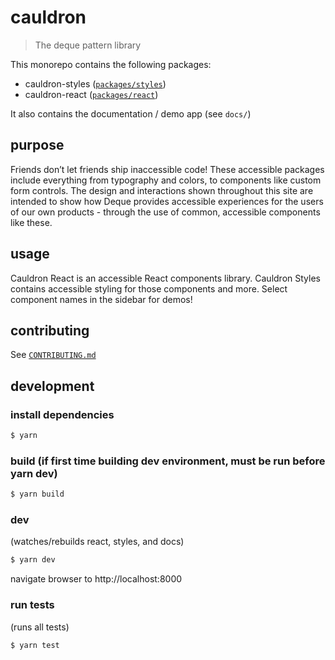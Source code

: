 # cauldron

> The deque pattern library

This monorepo contains the following packages:

- cauldron-styles ([`packages/styles`](packages/styles/README.md))
- cauldron-react ([`packages/react`](packages/react/README.md))

It also contains the documentation / demo app (see `docs/`)

## purpose

Friends don’t let friends ship inaccessible code! These accessible packages include everything from typography and colors, to components like custom form controls. The design and interactions shown throughout this site are intended to show how Deque provides accessible experiences for the users of our own products - through the use of common, accessible components like these.

## usage

Cauldron React is an accessible React components library. Cauldron Styles contains accessible styling for those components and more. Select component names in the sidebar for demos!

## contributing

See [`CONTRIBUTING.md`](./CONTRIBUTING.md)

## development

### install dependencies

```sh
$ yarn
```

### build (if first time building dev environment, must be run before yarn dev)

```sh
$ yarn build
```

### dev

(watches/rebuilds react, styles, and docs)

```sh
$ yarn dev
```

navigate browser to http://localhost:8000

### run tests

(runs all tests)

```sh
$ yarn test
```
